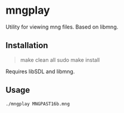 mngplay
=======

Utility for viewing mng files.
Based on libmng.

Installation
------------

>make clean all
>sudo make install

Requires libSDL and libmng.

Usage
-----

`./mngplay MNGPAST16b.mng`

